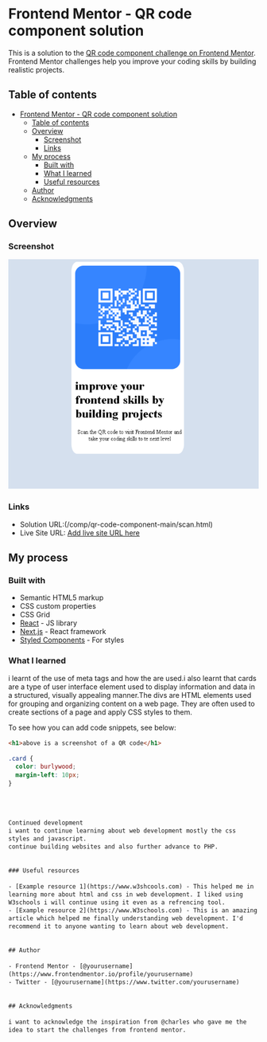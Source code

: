# Frontend Mentor - QR code component solution

This is a solution to the [QR code component challenge on Frontend Mentor](https://www.frontendmentor.io/challenges/qr-code-component-iux_sIO_H). Frontend Mentor challenges help you improve your coding skills by building realistic projects. 

## Table of contents

- [Frontend Mentor - QR code component solution](#frontend-mentor---qr-code-component-solution)
  - [Table of contents](#table-of-contents)
  - [Overview](#overview)
    - [Screenshot](#screenshot)
    - [Links](#links)
  - [My process](#my-process)
    - [Built with](#built-with)
    - [What I learned](#what-i-learned)
    - [Useful resources](#useful-resources)
  - [Author](#author)
  - [Acknowledgments](#acknowledgments)



## Overview

### Screenshot

![image qr scan code](images/capture1.PNG)

### Links

- Solution URL:(/comp/qr-code-component-main/scan.html)
- Live Site URL: [Add live site URL here](https://your-live-site-url.com)

## My process

### Built with

- Semantic HTML5 markup
- CSS custom properties
- CSS Grid
- [React](https://reactjs.org/) - JS library
- [Next.js](https://nextjs.org/) - React framework
- [Styled Components](\comp\qr-code-component-main\stylea.css) - For styles

### What I learned
i learnt of the use of meta tags and how the are used.i also learnt that cards are a type of user interface element used to display information and data in a structured, visually appealing manner.The divs are HTML elements used for grouping and organizing content on a web page.
They are often used to create sections of a page and apply CSS styles to them.



To see how you can add code snippets, see below:

```html
<h1>above is a screenshot of a QR code</h1>
```
```css
.card {
  color: burlywood;
  margin-left: 10px;
}
```


```



Continued development
i want to continue learning about web development mostly the css styles and javascript.
continue building websites and also further advance to PHP.


### Useful resources

- [Example resource 1](https://www.w3shcools.com) - This helped me in learning more about html and css in web development. I liked using W3schools i will continue using it even as a refrencing tool.
- [Example resource 2](https://www.W3schools.com) - This is an amazing article which helped me finally understanding web development. I'd recommend it to anyone wanting to learn about web development.


## Author

- Frontend Mentor - [@yourusername](https://www.frontendmentor.io/profile/yourusername)
- Twitter - [@yourusername](https://www.twitter.com/yourusername)


## Acknowledgments

i want to acknowledge the inspiration from @charles who gave me the idea to start the challenges from frontend mentor.
 


